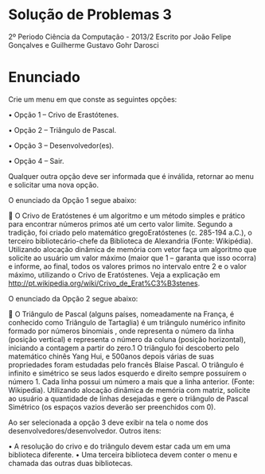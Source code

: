 Solução de Problemas 3
======================
2º Periodo Ciência da Computação - 2013/2
Escrito por João Felipe Gonçalves e Guilherme Gustavo Gohr Darosci

Enunciado
=========
Crie um menu em que conste as seguintes opções:

• Opção 1 – Crivo de Erastótenes.

• Opção 2 – Triângulo de Pascal.

• Opção 3 – Desenvolvedor(es).

• Opção 4 – Sair.

Qualquer outra opção deve ser informada que é inválida, retornar ao menu e solicitar uma
nova opção.

O enunciado da Opção 1 segue abaixo:

 O Crivo de Eratóstenes é um algoritmo e um método simples e prático para
encontrar números primos até um certo valor limite. Segundo a tradição, foi criado
pelo matemático gregoEratóstenes (c. 285-194 a.C.), o terceiro bibliotecário-chefe
da Biblioteca de Alexandria (Fonte: Wikipédia).
Utilizando alocação dinâmica de memória com vetor faça um algoritmo que solicite
ao usuário um valor máximo (maior que 1 – garanta que isso ocorra) e informe, ao
final, todos os valores primos no intervalo entre 2 e o valor máximo, utilizando o
Crivo de Eratóstenes. Veja a explicação em
http://pt.wikipedia.org/wiki/Crivo_de_Erat%C3%B3stenes.

O enunciado da Opção 2 segue abaixo:

 O Triângulo de Pascal (alguns países, nomeadamente na França, é conhecido
como Triângulo de Tartaglia) é um triângulo numérico infinito formado por números
binomiais , onde representa o número da linha (posição vertical)
e representa o número da coluna (posição horizontal), iniciando a contagem a
partir do zero.1 O triângulo foi descoberto pelo matemático chinês Yang Hui, e 500anos 
depois várias de suas propriedades foram estudadas pelo francês Blaise
Pascal. O triângulo é infinito e simétrico se seus lados esquerdo e direito sempre
possuírem o número 1. Cada linha possui um número a mais que a linha
anterior. (Fonte: Wikipedia).
Utilizando alocação dinâmica de memória com matriz, solicite ao usuário a
quantidade de linhas desejadas e gere o triângulo de Pascal Simétrico (os espaços
vazios deverão ser preenchidos com 0).

Ao ser selecionada a opção 3 deve exibir na tela o nome dos desenvolvedores/desenvolvedor.
Outros itens:

• A resolução do crivo e do triângulo devem estar cada um em uma biblioteca diferente.
• Uma terceira biblioteca devem conter o menu e chamada das outras duas bibliotecas.
